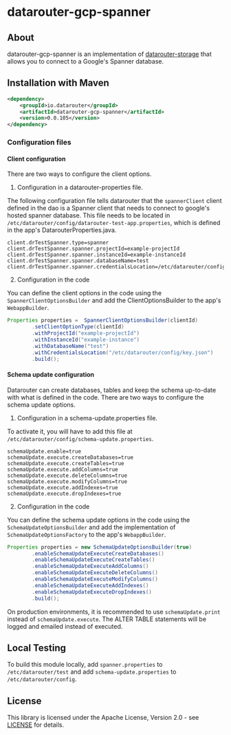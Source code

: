 # datarouter-gcp-spanner

## About
datarouter-gcp-spanner is an implementation of [datarouter-storage](../datarouter-storage) that allows you to connect to a Google's Spanner database.

## Installation with Maven

```xml
<dependency>
	<groupId>io.datarouter</groupId>
	<artifactId>datarouter-gcp-spanner</artifactId>
	<version>0.0.105</version>
</dependency>
```

### Configuration files

#### Client configuration

There are two ways to configure the client options.

1. Configuration in a datarouter-properties file.

The following configuration file tells datarouter that the `spannerClient` client defined in the dao is a Spanner
 client that needs to connect to google's hosted spanner database.
This file needs to be located in `/etc/datarouter/config/datarouter-test-app.properties`, which is defined in the 
app's DatarouterProperties.java.

```
client.drTestSpanner.type=spanner
client.drTestSpanner.spanner.projectId=example-projectId
client.drTestSpanner.spanner.instanceId=example-instanceId
client.drTestSpanner.spanner.databaseName=test
client.drTestSpanner.spanner.credentialsLocation=/etc/datarouter/config/key.json
```

2. Configuration in the code

You can define the client options in the code using the `SpannerClientOptionsBuilder` and add the ClientOptionsBuilder
 to the app's `WebappBuilder`.

```java
Properties properties =  SpannerClientOptionsBuilder(clientId)
		.setClientOptionType(clientId)
		.withProjectId("example-projectId")
		.withInstanceId("example-instance")
		.withDatabaseName("test")
		.withCredentialsLocation("/etc/datarouter/config/key.json")
		.build();
```

#### Schema update configuration

Datarouter can create databases, tables and keep the schema up-to-date with what is defined in the code.
There are two ways to configure the schema update options.

1. Configuration in a schema-update.properties file.

To activate it, you will have to add this file at `/etc/datarouter/config/schema-update.properties`.

```
schemaUpdate.enable=true
schemaUpdate.execute.createDatabases=true
schemaUpdate.execute.createTables=true
schemaUpdate.execute.addColumns=true
schemaUpdate.execute.deleteColumns=true
schemaUpdate.execute.modifyColumns=true
schemaUpdate.execute.addIndexes=true
schemaUpdate.execute.dropIndexes=true
```

2. Configuration in the code

You can define the schema update options in the code using the `SchemaUpdateOptionsBuilder` and add the implementation
of `SchemaUpdateOptionsFactory` to the app's `WebappBuilder`.

```java
Properties properties = new SchemaUpdateOptionsBuilder(true)
		.enableSchemaUpdateExecuteCreateDatabases()
		.enableSchemaUpdateExecuteCreateTables()
		.enableSchemaUpdateExecuteAddColumns()
		.enableSchemaUpdateExecuteDeleteColumns()
		.enableSchemaUpdateExecuteModifyColumns()
		.enableSchemaUpdateExecuteAddIndexes()
		.enableSchemaUpdateExecuteDropIndexes()
		.build();
```

On production environments, it is recommended to use `schemaUpdate.print` instead of `schemaUpdate.execute`. The ALTER TABLE statements will be logged and emailed instead of executed.

## Local Testing
To build this module locally, add `spanner.properties` to `/etc/datarouter/test` and add `schema-update.properties`
 to `/etc/datarouter/config`.

## License

This library is licensed under the Apache License, Version 2.0 - see [LICENSE](../LICENSE) for details.

